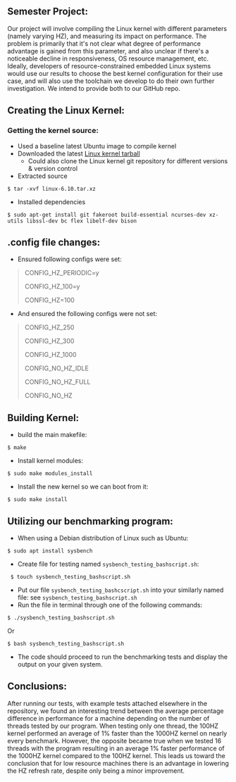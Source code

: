 ## Semester Project:
Our project will involve compiling the Linux kernel with different parameters (namely varying HZ), and measuring its impact on performance.
The problem is primarily that it's not clear what degree of performance advantage is gained from this parameter, and also unclear if there's
a noticeable decline in responsiveness, OS resource management, etc. Ideally, developers of resource-constrained embedded Linux systems would
use our results to choose the best kernel configuration for their use case, and will also use the toolchain we develop to do their own further
investigation. We intend to provide both to our GitHub repo.

## Creating the Linux Kernel:
### Getting the kernel source:
- Used a baseline latest Ubuntu image to compile kernel
- Downloaded the latest [Linux kernel tarball](https://cdn.kernel.org/pub/linux/kernel/v6.x/linux-6.10.tar.xz)
    - Could also clone the Linux kernel git repository for different versions & version control
- Extracted source

```
$ tar -xvf linux-6.10.tar.xz
```

- Installed dependencies

```
$ sudo apt-get install git fakeroot build-essential ncurses-dev xz-utils libssl-dev bc flex libelf-dev bison
```

## .config file changes:
- Ensured following configs were set:

> CONFIG_HZ_PERIODIC=y
>
> CONFIG_HZ_100=y
>
> CONFIG_HZ=100

- And ensured the following configs were not set:

> CONFIG_HZ_250
>
> CONFIG_HZ_300
>
> CONFIG_HZ_1000
>
> CONFIG_NO_HZ_IDLE
>
> CONFIG_NO_HZ_FULL
>
> CONFIG_NO_HZ

## Building Kernel:

- build the main makefile:

```
$ make
```

- Install kernel modules:

```
$ sudo make modules_install
```

- Install the new kernel so we can boot from it:

```
$ sudo make install
```

## Utilizing our benchmarking program:
- When using a Debian distribution of Linux such as Ubuntu: 

```
$ sudo apt install sysbench
```
 
- Create file for testing named `sysbench_testing_bashscript.sh`: 

```
 $ touch sysbench_testing_bashscript.sh
```
 
- Put our file `sysbench_testing_bashcscript.sh` into your similarly named file: see `sysbench_testing_bashscript.sh`
- Run the file in terminal through one of the following commands:

```
$ ./sysbench_testing_bashscript.sh
```

Or
 
```
$ bash sysbench_testing_bashscript.sh
```
 
- The code should proceed to run the benchmarking tests and display the output on your given system.

## Conclusions:
After running our tests, with example tests attached elsewhere in the repository, we found an interesting trend between the average percentage difference in performance for a machine depending on the number of threads tested by our program.
When testing only one thread, the 100HZ kernel performed an average of 1% faster than the 1000HZ kernel on nearly every benchmark. 
However, the opposite became true when we tested 16 threads with the program resulting in an average 1% faster performance of the 1000HZ kernel compared to the 100HZ kernel.
This leads us toward the conclusion that for low resource machines there is an advantage in lowering the HZ refresh rate, despite only being a minor improvement.
